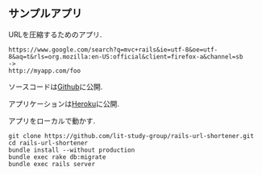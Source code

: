 ## サンプルアプリ

URLを圧縮するためのアプリ.

```
https://www.google.com/search?q=mvc+rails&ie=utf-8&oe=utf-8&aq=t&rls=org.mozilla:en-US:official&client=firefox-a&channel=sb
->
http://myapp.com/foo
```

ソースコードは[Github](https://github.com/lit-study-group/rails-url-shortener)に公開.

アプリケーションは[Heroku](http://rails-url-shortener.herokuapp.com/)に公開.

アプリをローカルで動かす.

```
git clone https://github.com/lit-study-group/rails-url-shortener.git
cd rails-url-shortener
bundle install --without production
bundle exec rake db:migrate
bundle exec rails server
```
